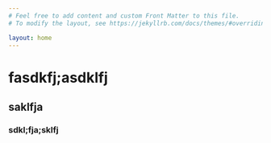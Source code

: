 ```yaml
---
# Feel free to add content and custom Front Matter to this file.
# To modify the layout, see https://jekyllrb.com/docs/themes/#overriding-theme-defaults

layout: home
---
```



# fasdkfj;asdklfj
## saklfja
### sdkl;fja;sklfj
